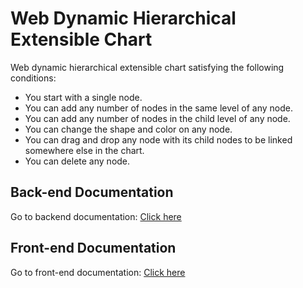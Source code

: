 # Web Dynamic Hierarchical Extensible Chart 

Web dynamic hierarchical extensible chart satisfying the following conditions:

- You start with a single node.
- You can add any number of nodes in the same level of any node.
- You can add any number of nodes in the child level of any node.
- You can change the shape and color on any node.
- You can drag and drop any node with its child nodes to be linked somewhere else in the chart.
- You can delete any node.

## Back-end Documentation

Go to backend documentation: [Click here](./Back-end/)

## Front-end Documentation

Go to front-end documentation: [Click here](./Front-end/)
